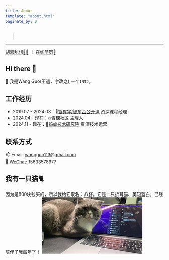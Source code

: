 ```yaml
---
title: About
template: "about.html" 
paginate_by: 0
---
```


<script src="https://cdn.jsdelivr.net/npm/typed.js@2.0.12"></script>
<script>
  document.addEventListener("DOMContentLoaded", function () {
    new Typed("#typed-text", {
      strings: [
        "一曲长歌入梦来，但愿长醉不愿醒。",
        "谁不向往",
        "竹杖芒鞋轻胜马，一蓑烟雨任平生的生活！！"
      ], // 每一段文字
      typeSpeed: 50, // 打字速度
      backSpeed: 30, // 删除速度
      loop: true, // 是否循环
      backDelay: 1000, // 删除前的停顿时间
      showCursor: false, // 隐藏光标
    });
  });
</script>
<style>
  .underline {
    font-size: 15px; /* 设置字体大小 */
    font-style: italic; /* 设置斜体 */
    height: 20px; /* 固定高度 */
  }
</style>

> <div id="typed-text" class="underline"></div> <!-- 添加 class -->

---
[胡思乱想🤔💡](/about/timeline) ｜ [在线简历📄](jianli/)

## Hi there 👋

🤔 我是Wang Guo(王過，字改之),一个`INTJ`。

## 工作经历
- 2019.07 - 2024.03：🦍[智猩猩/智东西公开课](https://aiorang.com/) 资深课程经理
- 2024.04 - 现在：🔥[青稞社区](https://qingkelab.github.io/talks) 主理人
- 2024.11 - 现在：🐜[蚂蚁技术研究院](https://antresearch.com) 资深技术运营

## 联系方式
📫 Email: [wangguo113@gmail.com](mailto:wangguo113@gmail.com)
<br>💬 [WeChat](./wechat.jpg): 15633578977

## 我有一只猫🐈
因为是800块钱买的，所以我给它取名：八仔。它是一只折耳猫、英短蓝白，已经陪伴了我四年了！
![](./bazai.jpg)






